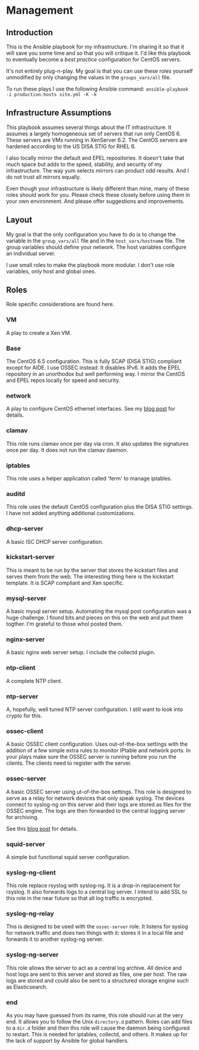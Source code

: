 # Management

## Introduction

This is the Ansible playbook for my infrastructure. I'm sharing it so that it will save you some time and so that you will critique it. I'd like this playbook to eventually become a *best practice* configuration for CentOS servers.

It's not entirely plug-n-play. My goal is that you can use these roles yourself unmodified by only changing the values in the `groups_vars/all` file. 

To run these plays I use the following Ansible command: `ansible-playbook -i production.hosts site.yml -K -k`

## Infrastructure Assumptions
This playbook assumes several things about the IT infrastructure. It assumes a largely homogeneous set of servers that run only CentOS 6. These servers are VMs running in XenServer 6.2. The CentOS servers are hardened according to the US DISA STIG for RHEL 6. 

I also locally mirror the default and EPEL repositories. It doesn't take that much space but adds to the speed, stability, and security of my infrastructure. The way yum selects mirrors can product odd results. And I do not trust all mirrors equally.

Even though your infrastructure is likely different than mine, many of these roles should work for you. Please check these closely before using them in your own environment. And please offer suggestions and improvements. 

## Layout

My goal is that the only configuration you have to do is to change the variable in the `group_vars/all` file and in the `host_vars/hostname` file.  The group variables should define your network. The host variables configure an individual server.

I use small roles to make the playbook more modular. I don't use role variables, only host and global ones.

## Roles
Role specific considerations are found here.

### VM
A play to create a Xen VM.

### Base
The CentOS 6.5 configuration. This is fully SCAP (DISA STIG) compliant except for AIDE. I use OSSEC instead. It disables IPv6. It adds the EPEL repository in an unorthodox but well performing way. I mirror the CentOS and EPEL repos locally for speed and security. 

### network
A play to configure CentOS ethernet interfaces. See my [blog post](http://wp.me/p4iDAr-7V) for details. 

### clamav
This role runs clamav once per day via cron. It also updates the signatures once per day. It does not run the clamav daemon.

### iptables
This role uses a helper application called 'ferm' to manage iptables. 

### auditd
This role uses the default CentOS configuration plus the DISA STIG settings. I have not added anything additional customizations.

### dhcp-server
A basic ISC DHCP server configuration.

### kickstart-server
This is meant to be run by the server that stores the kickstart files and serves them from the web. The interesting thing here is the kickstart template. It is SCAP compliant and Xen specific.

### mysql-server
A basic mysql server setup. Automating the mysql post configuration was a huge challenge. I found bits and pieces on this on the web and put them togther. I'm grateful to those whol posted them.

### nginx-server
A basic nginx web server setup. I include the collectd plugin.

### ntp-client
A complete NTP client.

### ntp-server
A, hopefully, well tuned NTP server configuration. I still want to look into crypto for this.

### ossec-client
A basic OSSEC client configuration. Uses out-of-the-box settings with the addition of a few simple extra rules to monitor IPtable and network ports. In your plays make sure the OSSEC server is running before you run the clients. The clients need to register with the server.

### ossec-server
A basic OSSEC server using ut-of-the-box settings. This role is designed to serve as a relay for network devices that only speak syslog. The devices connect to syslog-ng on this server and their logs are stored as files for the OSSEC engine. The logs are then forwarded to the central logging server for archiving. 

See this [blog post](http://sharknet.us/2014/04/15/ansible-ossec-role) for details.

### squid-server
A simple but functional squid server configuration.

### syslog-ng-client
This role replace rsyslog with syslog-ng. It is a drop-in replacement for rsyslog. It also forwards logs to a central log server. I intend to add SSL to this role in the near future so that all log traffic is encrypted.

### syslog-ng-relay
This is designed to be used with the `ossec-server` role. It listens for syslog for network traffic and does two things with it: stores it in a local file and forwards it to another syslog-ng server.

### syslog-ng-server
This role allows the server to act as a central log archive. All device and host logs are sent to this server and stored as files, one per host. The raw logs are stored and could also be sent to a structured storage engine such as Elasticsearch.

### end
As you may have guessed from its name, this role should run at the very end. It allows you to follow the Unix `directory.d` pattern. Roles can add files to a `dir.d` folder and then this role will cause the daemon being configured to restart. This is needed for iptables, collectd, and others. It makes up for the lack of support by Ansible for global handlers.